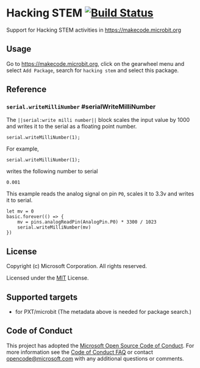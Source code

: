 # Hacking STEM [![Build Status](https://travis-ci.org/Microsoft/pxt-hacking-stem.svg?branch=master)](https://travis-ci.org/Microsoft/pxt-hacking-stem)

Support for Hacking STEM activities in https://makecode.microbit.org

## Usage

Go to https://makecode.microbit.org, click on the gearwheel menu and select ``Add Package``, search for ``hacking stem`` and select this package.

## Reference

### ``serial.writeMilliNumber`` #serialWriteMilliNumber

The ``||serial:write milli number||`` block scales the input value by 1000 and writes it to the serial as a floating point number.

```sig
serial.writeMilliNumber(1);
```

For example,

```blocks
serial.writeMilliNumber(1);
```

writes the following number to serial

    0.001

This example reads the analog signal on pin ``P0``, scales it to 3.3v and writes it to serial.

```blocks
let mv = 0
basic.forever(() => {
    mv = pins.analogReadPin(AnalogPin.P0) * 3300 / 1023
    serial.writeMilliNumber(mv)
})
```

## License

Copyright (c) Microsoft Corporation. All rights reserved.

Licensed under the [MIT](LICENSE) License.

## Supported targets

* for PXT/microbit
(The metadata above is needed for package search.)


## Code of Conduct

This project has adopted the [Microsoft Open Source Code of Conduct](https://opensource.microsoft.com/codeofconduct/). For more information see the [Code of Conduct FAQ](https://opensource.microsoft.com/codeofconduct/faq/) or contact [opencode@microsoft.com](mailto:opencode@microsoft.com) with any additional questions or comments.

